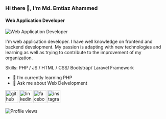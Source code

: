### Hi there 👋, I'm Md. Emtiaz Ahammed
#### Web Application Developer
![Web Application Developer](https://media.licdn.com/dms/image/D5616AQEdkbr0QqQDPw/profile-displaybackgroundimage-shrink_350_1400/0/1685950547427?e=1691625600&v=beta&t=KE-2qm5ReKk1Prmp2yNTxKulJrnDv4ZwSJuIuJzhAno)

I'm web application developer. I have well knowledge on frontend and backend development. My passion is adapting with new technologies and learning as well as trying to contribute to the improvement of my organization.

Skills: PHP / JS / HTML / CSS/ Bootstrap/ Laravel Framework

- 🌱 I’m currently learning PHP 
- 💬 Ask me about Web Delvelopment 


[<img src='https://cdn.jsdelivr.net/npm/simple-icons@3.0.1/icons/github.svg' alt='github' height='40'>](https://github.com/Emtiaz-Ahammed)  [<img src='https://cdn.jsdelivr.net/npm/simple-icons@3.0.1/icons/linkedin.svg' alt='linkedin' height='40'>](https://www.linkedin.com/in/Emtiaz-Ahammed/)  [<img src='https://cdn.jsdelivr.net/npm/simple-icons@3.0.1/icons/facebook.svg' alt='facebook' height='40'>](https://www.facebook.com/semtiaz6)  [<img src='https://cdn.jsdelivr.net/npm/simple-icons@3.0.1/icons/instagram.svg' alt='instagram' height='40'>](https://www.instagram.com/semtiaz6/)  

![Profile views](https://gpvc.arturio.dev/Emtiaz-Ahammed)  
